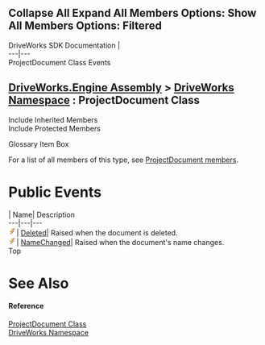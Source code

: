 Collapse All Expand All Members Options: Show All  Members Options: Filtered   
---  
DriveWorks SDK Documentation  |   
---|---  
ProjectDocument Class Events   
  
[DriveWorks.Engine Assembly](topic2156.md) > [DriveWorks Namespace](topic2159.md) : ProjectDocument Class  
---  
  
Include Inherited Members    
Include Protected Members    


Glossary Item Box

For a list of all members of this type, see [ProjectDocument members](topic4357.md).

# Public Events

| Name| Description  
---|---|---  
![Public Event](dotnetimages/publicEvent.gif)| [Deleted](topic4397.md)| Raised when the document is deleted.   
![Public Event](dotnetimages/publicEvent.gif)| [NameChanged](topic4398.md)| Raised when the document's name changes.   
Top

# See Also

#### Reference

[ProjectDocument Class](topic4356.md)   
[DriveWorks Namespace](topic2159.md)


